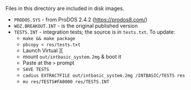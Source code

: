 Files in this directory are included in disk images.

* `PRODOS.SYS` - from ProDOS 2.4.2 (https://prodos8.com/)
* `WOZ.BREAKOUT.INT` - is the original published version
* `TESTS.INT` - integration tests; the source is in `tests.txt`. To update:
   * `make && make package`
   * `pbcopy < res/tests.txt`
   * Launch Virtual ][
   * mount `out/intbasic_system.2mg` & boot it
   * Paste at the `>` prompt
   * `SAVE TESTS`
   * `cadius EXTRACTFILE out/intbasic_system.2mg /INTBASIC/TESTS res`
   * `mv res/TESTS#FA0000 res/TESTS.INT`
